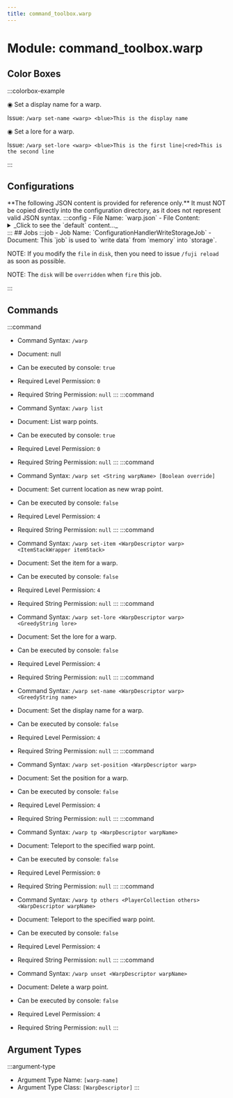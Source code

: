 ```yaml
---
title: command_toolbox.warp
---
```



# Module: command_toolbox.warp

## Color Boxes

:::colorbox-example

  ◉ Set a display name for a warp.
  
  Issue: `/warp set-name <warp> <blue>This is the display name`
  
  
  
  ◉ Set a lore for a warp.
  
  Issue: `/warp set-lore <warp> <blue>This is the first line|<red>This is the second line`


:::

## Configurations
<Admonition type="warning" icon="" title="">
**The following JSON content is provided for reference only.**
It must NOT be copied directly into the configuration directory, as it does not represent valid JSON syntax.
</Admonition>
:::config
- File Name: `warp.json`
- File Content: 
<details>

<summary>_Click to see the `default` content..._</summary>

```json showLineNumbers title="config/fuji/modules/command_toolbox/warp/warp.json"
{
  "warps": {}
}
```
</details>
:::
## Jobs
:::job
- Job Name: `ConfigurationHandlerWriteStorageJob`
- Document:   This `job` is used to `write data` from `memory` into `storage`.
  
  
  
  NOTE: If you modify the `file` in `disk`, then you need to issue `/fuji reload` as soon as possible.
  
  NOTE: The `disk` will be `overridden` when `fire` this job.


:::
## Commands
:::command
- Command Syntax: `/warp`
- Document: null
- Can be executed by console: `true`
- Required Level Permission: `0`
- Required String Permission: `null`
:::
:::command
- Command Syntax: `/warp list`
- Document:   List warp points.


- Can be executed by console: `true`
- Required Level Permission: `0`
- Required String Permission: `null`
:::
:::command
- Command Syntax: `/warp set <String warpName> [Boolean override]`
- Document:   Set current location as new wrap point.


- Can be executed by console: `false`
- Required Level Permission: `4`
- Required String Permission: `null`
:::
:::command
- Command Syntax: `/warp set-item <WarpDescriptor warp> <ItemStackWrapper itemStack>`
- Document:   Set the item for a warp.


- Can be executed by console: `false`
- Required Level Permission: `4`
- Required String Permission: `null`
:::
:::command
- Command Syntax: `/warp set-lore <WarpDescriptor warp> <GreedyString lore>`
- Document:   Set the lore for a warp.


- Can be executed by console: `false`
- Required Level Permission: `4`
- Required String Permission: `null`
:::
:::command
- Command Syntax: `/warp set-name <WarpDescriptor warp> <GreedyString name>`
- Document:   Set the display name for a warp.


- Can be executed by console: `false`
- Required Level Permission: `4`
- Required String Permission: `null`
:::
:::command
- Command Syntax: `/warp set-position <WarpDescriptor warp>`
- Document:   Set the position for a warp.


- Can be executed by console: `false`
- Required Level Permission: `4`
- Required String Permission: `null`
:::
:::command
- Command Syntax: `/warp tp <WarpDescriptor warpName>`
- Document:   Teleport to the specified warp point.


- Can be executed by console: `false`
- Required Level Permission: `0`
- Required String Permission: `null`
:::
:::command
- Command Syntax: `/warp tp others <PlayerCollection others> <WarpDescriptor warpName>`
- Document:   Teleport to the specified warp point.


- Can be executed by console: `false`
- Required Level Permission: `4`
- Required String Permission: `null`
:::
:::command
- Command Syntax: `/warp unset <WarpDescriptor warpName>`
- Document:   Delete a warp point.


- Can be executed by console: `false`
- Required Level Permission: `4`
- Required String Permission: `null`
:::
## Argument Types
:::argument-type
- Argument Type Name: `[warp-name]`
- Argument Type Class: `[WarpDescriptor]`
:::
